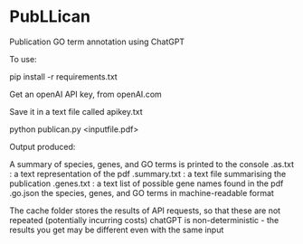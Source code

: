# PubLLican
Publication GO term annotation using ChatGPT

To use:

pip install -r requirements.txt

Get an openAI API key, from openAI.com 

Save it in a text file called apikey.txt

python publican.py <inputfile.pdf>

Output produced:

A summary of species, genes, and GO terms is printed to the console
<inputfile>.as.txt : a text representation of the pdf
<inputfile>.summary.txt : a text file summarising the publication
<inputfile>.genes.txt : a text list of possible gene names found in the pdf
<inputfile>.go.json the species, genes, and GO terms in machine-readable format

The cache folder stores the results of API requests, so that these are not repeated (potentially incurring costs)
chatGPT is non-deterministic - the results you get may be different even with the same input


